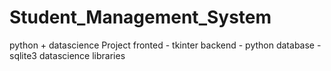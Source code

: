 # Student_Management_System
 python + datascience Project
 fronted - tkinter
 backend - python
 database - sqlite3
 datascience libraries 
